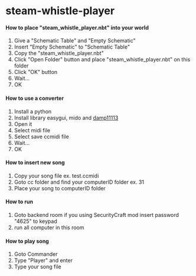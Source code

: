 # steam-whistle-player

#### How to place "steam_whistle_player.nbt" into your world
1. Give a "Schematic Table" and "Empty Schematic"
2. Insert "Empty Schematic" to "Schematic Table"
3. Copy the "steam_whistle_player.nbt"
4. Click "Open Folder" button and place "steam_whistle_player.nbt" on this folder
5. Click "OK" button
6. Wait...
7. OK

#### How to use a converter

1. Install a python
2. Install library easygui, mido and [damp11113](https://github.com/damp11113/damp11113-library)
3. Open it
4. Select midi file
5. Select save ccmidi file
6. Wait...
7. OK

#### How to insert new song
1. Copy your song file ex. test.ccmidi
2. Goto cc folder and find your computerID folder ex. 31
3. Place your song to computerID folder

#### How to run
1. Goto backend room if you using SecurityCraft mod insert password "4625" to keypad
2. run all computer in this room

#### How to play song
1. Goto Commander
2. Type "Player" and enter
3. Type your song file